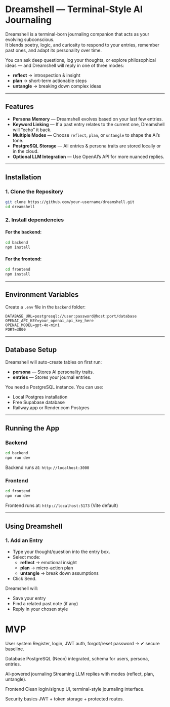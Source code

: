 # Dreamshell — Terminal-Style AI Journaling

Dreamshell is a terminal-born journaling companion that acts as your evolving subconscious.  
It blends poetry, logic, and curiosity to respond to your entries, remember past ones, and adapt its personality over time.


You can ask deep questions, log your thoughts, or explore philosophical ideas — and Dreamshell will reply in one of three modes:

- **reflect** → introspection & insight  
- **plan** → short-term actionable steps  
- **untangle** → breaking down complex ideas  

---

## Features

- **Persona Memory** — Dreamshell evolves based on your last few entries.  
- **Keyword Linking** — If a past entry relates to the current one, Dreamshell will “echo” it back.  
- **Multiple Modes** — Choose `reflect`, `plan`, or `untangle` to shape the AI’s tone.  
- **PostgreSQL Storage** — All entries & persona traits are stored locally or in the cloud.  
- **Optional LLM Integration** — Use OpenAI’s API for more nuanced replies.  

---

## Installation

### 1. Clone the Repository
```bash
git clone https://github.com/your-username/dreamshell.git
cd dreamshell
```
### 2. Install dependencies

#### For the backend:
```bash
cd backend
npm install
```

#### For the frontend:
```bash
cd frontend
npm install
```

---

## Environment Variables

Create a `.env` file in the `backend` folder:
```env
DATABASE_URL=postgresql://user:password@host:port/database
OPENAI_API_KEY=your_openai_api_key_here
OPENAI_MODEL=gpt-4o-mini
PORT=3000
```

---

## Database Setup

Dreamshell will auto-create tables on first run:

- **persona** — Stores AI personality traits.
- **entries** — Stores your journal entries.

You need a PostgreSQL instance. You can use:

- Local Postgres installation
- Free Supabase database
- Railway.app or Render.com Postgres

---

## Running the App

### Backend
```bash
cd backend
npm run dev
```
Backend runs at: `http://localhost:3000`

### Frontend
```bash
cd frontend
npm run dev
```
Frontend runs at: `http://localhost:5173` (Vite default)

---

## Using Dreamshell

### 1. Add an Entry

- Type your thought/question into the entry box.
- Select mode:
  - **reflect** → emotional insight
  - **plan** → micro-action plan
  - **untangle** → break down assumptions
- Click Send.

Dreamshell will:
- Save your entry
- Find a related past note (if any)
- Reply in your chosen style

# MVP
User system
Register, login, JWT auth, forgot/reset password → ✔ secure baseline.

Database
PostgreSQL (Neon) integrated, schema for users, persona, entries.

AI-powered journaling
Streaming LLM replies with modes (reflect, plan, untangle).

Frontend
Clean login/signup UI, terminal-style journaling interface.

Security basics
JWT + token storage + protected routes.